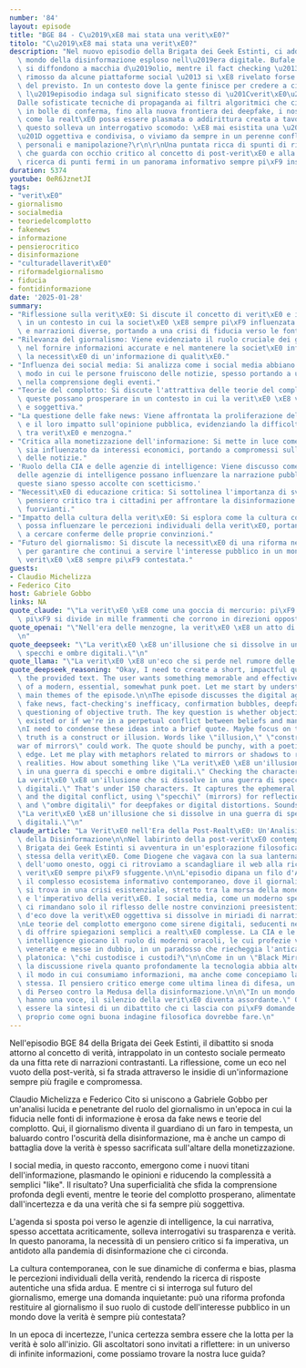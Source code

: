 ```yaml
---
number: '84'
layout: episode
title: "BGE 84 - C\u2019\xE8 mai stata una verit\xE0?"
titolo: "C\u2019\xE8 mai stata una verit\xE0?"
description: "Nel nuovo episodio della Brigata dei Geek Estinti, ci addentriamo nel\
  \ mondo della disinformazione esploso nell\u2019era digitale. Bufale e fake news\
  \ si diffondono a macchia d\u2019olio, mentre il fact checking \u2013 recentemente\
  \ rimosso da alcune piattaforme social \u2013 si \xE8 rivelato forse meno efficace\
  \ del previsto. In un contesto dove la gente finisce per credere a ci\xF2 che preferisce,\
  \ l\u2019episodio indaga sul significato stesso di \u201Cverit\xE0\u201D.\r\n\r\n\
  Dalle sofisticate tecniche di propaganda ai filtri algoritmici che ci rinchiudono\
  \ in bolle di conferma, fino alla nuova frontiera dei deepfake, i nostri geek analizzano\
  \ come la realt\xE0 possa essere plasmata o addirittura creata a tavolino. Tutto\
  \ questo solleva un interrogativo scomodo: \xE8 mai esistita una \u201Cverit\xE0\
  \u201D oggettiva e condivisa, o viviamo da sempre in un perenne conflitto tra credenze\
  \ personali e manipolazione?\r\n\r\nUna puntata ricca di spunti di riflessione,\
  \ che guarda con occhio critico al concetto di post-verit\xE0 e alla nostra costante\
  \ ricerca di punti fermi in un panorama informativo sempre pi\xF9 instabile."
duration: 5374
youtube: 0eR6JznetJI
tags:
- "verit\xE0"
- giornalismo
- socialmedia
- teoriedelcomplotto
- fakenews
- informazione
- pensierocritico
- disinformazione
- "culturadellaverit\xE0"
- riformadelgiornalismo
- fiducia
- fontidinformazione
date: '2025-01-28'
summary:
- "Riflessione sulla verit\xE0: Si discute il concetto di verit\xE0 e il suo valore\
  \ in un contesto in cui la societ\xE0 \xE8 sempre pi\xF9 influenzata da notizie\
  \ e narrazioni diverse, portando a una crisi di fiducia verso le fonti di informazione."
- "Rilevanza del giornalismo: Viene evidenziato il ruolo cruciale dei giornalisti\
  \ nel fornire informazioni accurate e nel mantenere la societ\xE0 informata, sottolineando\
  \ la necessit\xE0 di un'informazione di qualit\xE0."
- "Influenza dei social media: Si analizza come i social media abbiano cambiato il\
  \ modo in cui le persone fruiscono delle notizie, spesso portando a una superficialit\xE0\
  \ nella comprensione degli eventi."
- "Teorie del complotto: Si discute l'attrattiva delle teorie del complotto e come\
  \ queste possano prosperare in un contesto in cui la verit\xE0 \xE8 vista come relativa\
  \ e soggettiva."
- "La questione delle fake news: Viene affrontata la proliferazione delle fake news\
  \ e il loro impatto sull'opinione pubblica, evidenziando la difficolt\xE0 di discernere\
  \ tra verit\xE0 e menzogna."
- "Critica alla monetizzazione dell'informazione: Si mette in luce come il giornalismo\
  \ sia influenzato da interessi economici, portando a compromessi sulla veridicit\xE0\
  \ delle notizie."
- 'Ruolo della CIA e delle agenzie di intelligence: Viene discusso come le affermazioni
  delle agenzie di intelligence possano influenzare la narrazione pubblica e come
  queste siano spesso accolte con scetticismo.'
- "Necessit\xE0 di educazione critica: Si sottolinea l'importanza di sviluppare un\
  \ pensiero critico tra i cittadini per affrontare la disinformazione e le notizie\
  \ fuorvianti."
- "Impatto della cultura della verit\xE0: Si esplora come la cultura contemporanea\
  \ possa influenzare le percezioni individuali della verit\xE0, portando le persone\
  \ a cercare conferme delle proprie convinzioni."
- "Futuro del giornalismo: Si discute la necessit\xE0 di una riforma nel giornalismo\
  \ per garantire che continui a servire l'interesse pubblico in un mondo in cui la\
  \ verit\xE0 \xE8 sempre pi\xF9 contestata."
guests:
- Claudio Michelizza
- Federico Cito
host: Gabriele Gobbo
links: NA
quote_claude: "\"La verit\xE0 \xE8 come una goccia di mercurio: pi\xF9 cerchi di afferrarla,\
  \ pi\xF9 si divide in mille frammenti che corrono in direzioni opposte.\"\n"
quote_openai: "\"Nell'era delle menzogne, la verit\xE0 \xE8 un atto di ribellione.\"\
  \n"
quote_deepseek: "\"La verit\xE0 \xE8 un'illusione che si dissolve in una guerra di\
  \ specchi e ombre digitali.\"\n"
quote_llama: "\"La verit\xE0 \xE8 un'eco che si perde nel rumore delle nostre convinzioni.\""
quote_deepseek_reasoning: "Okay, I need to create a short, impactful quote based on\
  \ the provided text. The user wants something memorable and effective, in the style\
  \ of a modern, essential, somewhat punk poet. Let me start by understanding the\
  \ main themes of the episode.\n\nThe episode discusses the digital age's disinformation,\
  \ fake news, fact-checking's inefficacy, confirmation bubbles, deepfakes, and the\
  \ questioning of objective truth. The key question is whether objective truth ever\
  \ existed or if we're in a perpetual conflict between beliefs and manipulation.\n\
  \nI need to condense these ideas into a brief quote. Maybe focus on the idea that\
  \ truth is a construct or illusion. Words like \"illusion,\" \"constructed,\" \"\
  war of mirrors\" could work. The quote should be punchy, with a poetic yet punk\
  \ edge. Let me play with metaphors related to mirrors or shadows to represent distorted\
  \ realities. How about something like \"La verit\xE0 \xE8 un'illusione che si dissolve\
  \ in una guerra di specchi e ombre digitali.\" Checking the character count: \"\
  La verit\xE0 \xE8 un'illusione che si dissolve in una guerra di specchi e ombre\
  \ digitali.\" That's under 150 characters. It captures the ephemeral nature of truth\
  \ and the digital conflict, using \"specchi\" (mirrors) for reflections/echo chambers\
  \ and \"ombre digitali\" for deepfakes or digital distortions. Sounds good.\n</think>\n\
  \"La verit\xE0 \xE8 un'illusione che si dissolve in una guerra di specchi e ombre\
  \ digitali.\"\n"
claude_article: "La Verit\xE0 nell'Era della Post-Realt\xE0: Un'Analisi Filosofica\
  \ della Disinformazione\n\nNel labirinto della post-verit\xE0 contemporanea, la\
  \ Brigata dei Geek Estinti si avventura in un'esplorazione filosofica della natura\
  \ stessa della verit\xE0. Come Diogene che vagava con la sua lanterna alla ricerca\
  \ dell'uomo onesto, oggi ci ritroviamo a scandagliare il web alla ricerca di una\
  \ verit\xE0 sempre pi\xF9 sfuggente.\n\nL'episodio dipana un filo d'Arianna attraverso\
  \ il complesso ecosistema informativo contemporaneo, dove il giornalismo tradizionale\
  \ si trova in una crisi esistenziale, stretto tra la morsa della monetizzazione\
  \ e l'imperativo della verit\xE0. I social media, come un moderno specchio di Narciso,\
  \ ci rimandano solo il riflesso delle nostre convinzioni preesistenti, creando camere\
  \ d'eco dove la verit\xE0 oggettiva si dissolve in miriadi di narrative personalizzate.\n\
  \nLe teorie del complotto emergono come sirene digitali, seducenti nella loro capacit\xE0\
  \ di offrire spiegazioni semplici a realt\xE0 complesse. La CIA e le agenzie di\
  \ intelligence giocano il ruolo di moderni oracoli, le cui profezie vengono simultaneamente\
  \ venerate e messe in dubbio, in un paradosso che riecheggia l'antica questione\
  \ platonica: \"chi custodisce i custodi?\"\n\nCome in un \"Black Mirror\" non scritto,\
  \ la discussione rivela quanto profondamente la tecnologia abbia alterato non solo\
  \ il modo in cui consumiamo informazioni, ma anche come concepiamo la verit\xE0\
  \ stessa. Il pensiero critico emerge come ultima linea di difesa, un moderno scudo\
  \ di Perseo contro la Medusa della disinformazione.\n\n\"In un mondo dove tutti\
  \ hanno una voce, il silenzio della verit\xE0 diventa assordante.\" Questa potrebbe\
  \ essere la sintesi di un dibattito che ci lascia con pi\xF9 domande che risposte,\
  \ proprio come ogni buona indagine filosofica dovrebbe fare.\n"
---
```

Nell'episodio BGE 84 della Brigata dei Geek Estinti, il dibattito si snoda attorno al concetto di verità, intrappolato in un contesto sociale permeato da una fitta rete di narrazioni contrastanti. La riflessione, come un eco nel vuoto della post-verità, si fa strada attraverso le insidie di un'informazione sempre più fragile e compromessa.

Claudio Michelizza e Federico Cito si uniscono a Gabriele Gobbo per un'analisi lucida e penetrante del ruolo del giornalismo in un'epoca in cui la fiducia nelle fonti di informazione è erosa da fake news e teorie del complotto. Qui, il giornalismo diventa il guardiano di un faro in tempesta, un baluardo contro l'oscurità della disinformazione, ma è anche un campo di battaglia dove la verità è spesso sacrificata sull'altare della monetizzazione.

I social media, in questo racconto, emergono come i nuovi titani dell'informazione, plasmando le opinioni e riducendo la complessità a semplici "like". Il risultato? Una superficialità che sfida la comprensione profonda degli eventi, mentre le teorie del complotto prosperano, alimentate dall'incertezza e da una verità che si fa sempre più soggettiva.

L'agenda si sposta poi verso le agenzie di intelligence, la cui narrativa, spesso accettata acriticamente, solleva interrogativi su trasparenza e verità. In questo panorama, la necessità di un pensiero critico si fa imperativa, un antidoto alla pandemia di disinformazione che ci circonda.

La cultura contemporanea, con le sue dinamiche di conferma e bias, plasma le percezioni individuali della verità, rendendo la ricerca di risposte autentiche una sfida ardua. E mentre ci si interroga sul futuro del giornalismo, emerge una domanda inquietante: può una riforma profonda restituire al giornalismo il suo ruolo di custode dell'interesse pubblico in un mondo dove la verità è sempre più contestata?

In un epoca di incertezze, l'unica certezza sembra essere che la lotta per la verità è solo all'inizio. Gli ascoltatori sono invitati a riflettere: in un universo di infinite informazioni, come possiamo trovare la nostra luce guida?
